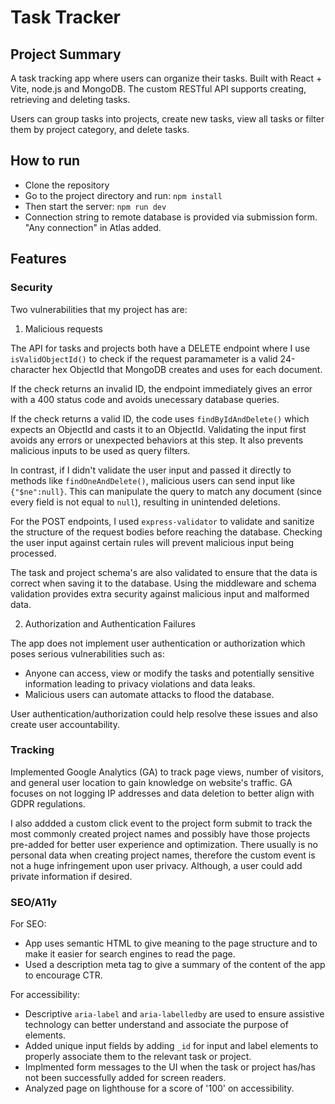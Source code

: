 # Task Tracker

## Project Summary

A task tracking app where users can organize their tasks. Built with React + Vite, node.js and MongoDB. The custom RESTful API supports creating, retrieving and deleting tasks.

Users can group tasks into projects, create new tasks, view all tasks or filter them by project category, and delete tasks.

## How to run

- Clone the repository
- Go to the project directory and run:
  `npm install`
- Then start the server:
  `npm run dev`
- Connection string to remote database is provided via submission form. "Any connection" in Atlas added.

## Features

### Security

Two vulnerabilities that my project has are:

1. Malicious requests

The API for tasks and projects both have a DELETE endpoint where I use `isValidObjectId()` to check if the request paramameter is a valid 24-character hex ObjectId that MongoDB creates and uses for each document.

If the check returns an invalid ID, the endpoint immediately gives an error with a 400 status code and avoids unecessary database queries.

If the check returns a valid ID, the code uses `findByIdAndDelete()` which expects an ObjectId and casts it to an ObjectId. Validating the input first avoids any errors or unexpected behaviors at this step. It also prevents malicious inputs to be used as query filters.

In contrast, if I didn't validate the user input and passed it directly to methods like `findOneAndDelete()`, malicious users can send input like `{"$ne":null}`. This can manipulate the query to match any document (since every field is not equal to `null`), resulting in unintended deletions.

For the POST endpoints, I used `express-validator` to validate and sanitize the structure of the request bodies before reaching the database. Checking the user input against certain rules will prevent malicious input being processed.

The task and project schema's are also validated to ensure that the data is correct when saving it to the database. Using the middleware and schema validation provides extra security against malicious input and malformed data.

2. Authorization and Authentication Failures

The app does not implement user authentication or authorization which poses serious vulnerabilities such as:

- Anyone can access, view or modify the tasks and potentially sensitive information leading to privacy violations and data leaks.
- Malicious users can automate attacks to flood the database.

User authentication/authorization could help resolve these issues and also create user accountability.

### Tracking

Implemented Google Analytics (GA) to track page views, number of visitors, and general user location to gain knowledge on website's traffic. GA focuses on not logging IP addresses and data deletion to better align with GDPR regulations.

I also addded a custom click event to the project form submit to track the most commonly created project names and possibly have those projects pre-added for better user experience and optimization. There usually is no personal data when creating project names, therefore the custom event is not a huge infringement upon user privacy. Although, a user could add private information if desired.

### SEO/A11y

For SEO:

- App uses semantic HTML to give meaning to the page structure and to make it easier for search engines to read the page.
- Used a description meta tag to give a summary of the content of the app to encourage CTR.

For accessibility:

- Descriptive `aria-label` and `aria-labelledby` are used to ensure assistive technology can better understand and associate the purpose of elements.
- Added unique input fields by adding `_id` for input and label elements to properly associate them to the relevant task or project.
- Implmented form messages to the UI when the task or project has/has not been successfully added for screen readers.
- Analyzed page on lighthouse for a score of '100' on accessibility.
